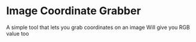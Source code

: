 # Image Coordinate Grabber
 A simple tool that lets you grab coordinates on an image
 Will give you RGB value too
